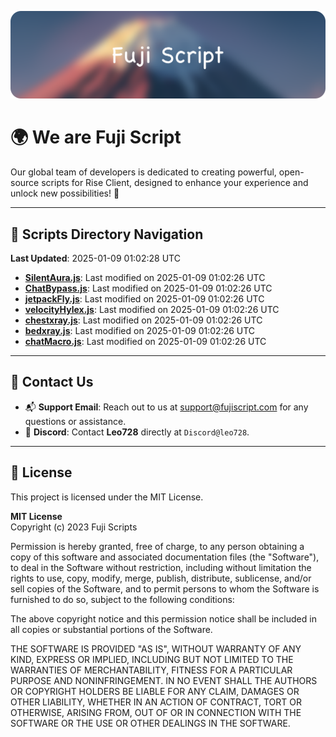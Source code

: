 ![Banner](.github/b.webp)

# 🌍 **We are Fuji Script**

Our global team of developers is dedicated to creating powerful, open-source scripts for Rise Client, designed to enhance your experience and unlock new possibilities! 🌟

---
<!-- SCRIPTS_NAVIGATION_START -->
## 📂 **Scripts Directory Navigation**

**Last Updated**: 2025-01-09 01:02:28 UTC

- **[SilentAura.js](scripts/SilentAura.js)**: Last modified on 2025-01-09 01:02:26 UTC
- **[ChatBypass.js](scripts/ChatBypass.js)**: Last modified on 2025-01-09 01:02:26 UTC
- **[jetpackFly.js](scripts/jetpackFly.js)**: Last modified on 2025-01-09 01:02:26 UTC
- **[velocityHylex.js](scripts/velocityHylex.js)**: Last modified on 2025-01-09 01:02:26 UTC
- **[chestxray.js](scripts/chestxray.js)**: Last modified on 2025-01-09 01:02:26 UTC
- **[bedxray.js](scripts/bedxray.js)**: Last modified on 2025-01-09 01:02:26 UTC
- **[chatMacro.js](scripts/chatMacro.js)**: Last modified on 2025-01-09 01:02:26 UTC

<!-- SCRIPTS_NAVIGATION_END -->

---

## 💬 **Contact Us**  
- 📬 **Support Email**: Reach out to us at [support@fujiscript.com](mailto:support@fujiscript.com) for any questions or assistance.  
- 💬 **Discord**: Contact **Leo728** directly at `Discord@leo728`.

---

## 📜 **License**

This project is licensed under the MIT License.  

**MIT License**  
Copyright (c) 2023 Fuji Scripts  

Permission is hereby granted, free of charge, to any person obtaining a copy of this software and associated documentation files (the "Software"), to deal in the Software without restriction, including without limitation the rights to use, copy, modify, merge, publish, distribute, sublicense, and/or sell copies of the Software, and to permit persons to whom the Software is furnished to do so, subject to the following conditions:  

The above copyright notice and this permission notice shall be included in all copies or substantial portions of the Software.  

THE SOFTWARE IS PROVIDED "AS IS", WITHOUT WARRANTY OF ANY KIND, EXPRESS OR IMPLIED, INCLUDING BUT NOT LIMITED TO THE WARRANTIES OF MERCHANTABILITY, FITNESS FOR A PARTICULAR PURPOSE AND NONINFRINGEMENT. IN NO EVENT SHALL THE AUTHORS OR COPYRIGHT HOLDERS BE LIABLE FOR ANY CLAIM, DAMAGES OR OTHER LIABILITY, WHETHER IN AN ACTION OF CONTRACT, TORT OR OTHERWISE, ARISING FROM, OUT OF OR IN CONNECTION WITH THE SOFTWARE OR THE USE OR OTHER DEALINGS IN THE SOFTWARE.  
